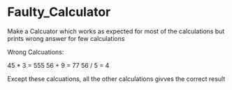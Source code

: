 # Faulty_Calculator

Make a Calcuator which works as expected for most of the calculations but prints wrong answer for few calculations



Wrong Calcuations: 

45 * 3 = 555
56 + 9 = 77
56 / 5 = 4

Except these calcuations, all the other calculations givves the correct result
